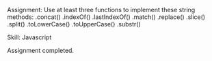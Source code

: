 Assignment: Use at least three functions to implement these string methods:
.concat()
.indexOf()
.lastIndexOf()
.match()
.replace()
.slice()
.split()
.toLowerCase()
.toUpperCase()
.substr()

Skill: Javascript

Assignment completed.